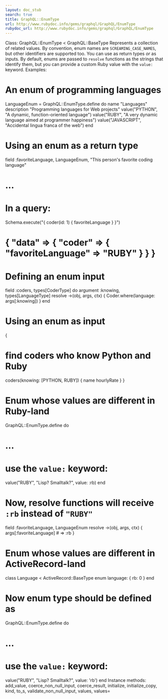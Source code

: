 ```yaml
---
layout: doc_stub
search: true
title: GraphQL::EnumType
url: http://www.rubydoc.info/gems/graphql/GraphQL/EnumType
rubydoc_url: http://www.rubydoc.info/gems/graphql/GraphQL/EnumType
---
```


Class: GraphQL::EnumType < GraphQL::BaseType
Represents a collection of related values. By convention, enum names
are `SCREAMING_CASE_NAMES`, but other identifiers are supported too.
You can use as return types _or_ as inputs. 
By default, enums are passed to `resolve` functions as the strings
that identify them, but you can provide a custom Ruby value with the
`value:` keyword. 
Examples:
# An enum of programming languages
LanguageEnum = GraphQL::EnumType.define do
name "Languages"
description "Programming languages for Web projects"
value("PYTHON", "A dynamic, function-oriented language")
value("RUBY", "A very dynamic language aimed at programmer happiness")
value("JAVASCRIPT", "Accidental lingua franca of the web")
end
# Using an enum as a return type
field :favoriteLanguage, LanguageEnum, "This person's favorite coding language"
# ...
# In a query:
Schema.execute("{ coder(id: 1) { favoriteLanguage } }")
# { "data" => { "coder" => { "favoriteLanguage" => "RUBY" } } }
# Defining an enum input
field :coders, types[CoderType] do
argument :knowing, types[LanguageType]
resolve ->(obj, args, ctx) {
Coder.where(language: args[:knowing])
}
end
# Using an enum as input
{
# find coders who know Python and Ruby
coders(knowing: [PYTHON, RUBY]) {
name
hourlyRate
}
}
# Enum whose values are different in Ruby-land
GraphQL::EnumType.define do
# ...
# use the `value:` keyword:
value("RUBY", "Lisp? Smalltalk?", value: :rb)
end
# Now, resolve functions will receive `:rb` instead of `"RUBY"`
field :favoriteLanguage, LanguageEnum
resolve ->(obj, args, ctx) {
args[:favoriteLanguage] # => :rb
}
# Enum whose values are different in ActiveRecord-land
class Language < ActiveRecord::BaseType
enum language: {
rb: 0
}
end
# Now enum type should be defined as
GraphQL::EnumType.define do
# ...
# use the `value:` keyword:
value("RUBY", "Lisp? Smalltalk?", value: 'rb')
end
Instance methods:
add_value, coerce_non_null_input, coerce_result, initialize,
initialize_copy, kind, to_s, validate_non_null_input, values,
values=

